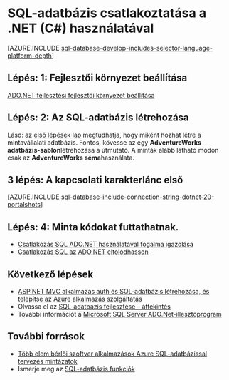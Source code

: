 <properties
    pageTitle="SQL-adatbázis csatlakoztatása a .NET (C#) használatával |} Microsoft Azure"
    description="Használata ezt a rövid a minta kódot a és C# modern alkalmazás összeállítása és hatékony relációs adatbázis a felhőben Azure SQL-adatbázis biztonsági."
    services="sql-database"
    documentationCenter=""
    authors="tobbox"
    manager="jhubbard"
    editor=""/>

<tags
    ms.service="sql-database"
    ms.workload="drivers"
    ms.tgt_pltfrm="na"
    ms.devlang="dotnet"
    ms.topic="article"
    ms.date="06/16/2016"
    ms.author="tobiast"/>

# <a name="connect-to-sql-database-by-using-net-c"></a>SQL-adatbázis csatlakoztatása a .NET (C#) használatával

[AZURE.INCLUDE [sql-database-develop-includes-selector-language-platform-depth](../../includes/sql-database-develop-includes-selector-language-platform-depth.md)] 

## <a name="step-1--configure-development-environment"></a>Lépés: 1: Fejlesztői környezet beállítása

[ADO.NET fejlesztési fejlesztői környezet beállítása](https://msdn.microsoft.com/library/mt718321.aspx)

## <a name="step-2-create-a-sql-database"></a>Lépés: 2: Az SQL-adatbázis létrehozása

Lásd: az [első lépések lap](sql-database-get-started.md) megtudhatja, hogy miként hozhat létre a mintavállalati adatbázis.  Fontos, kövesse az egy **AdventureWorks adatbázis-sablon**létrehozása a útmutató. A minták alább látható módon csak az **AdventureWorks séma**használata.  

## <a name="step-3--get-connection-string"></a>3 lépés: A kapcsolati karakterlánc első

[AZURE.INCLUDE [sql-database-include-connection-string-dotnet-20-portalshots](../../includes/sql-database-include-connection-string-dotnet-20-portalshots.md)]

## <a name="step-4-run-sample-code"></a>Lépés: 4: Minta kódokat futtathatnak.

* [Csatlakozás SQL ADO.NET használatával fogalma igazolása](https://msdn.microsoft.com/library/mt718320.aspx)
* [Csatlakozás SQL az ADO.NET eltolódhasson](https://msdn.microsoft.com/library/mt703195.aspx)

## <a name="next-steps"></a>Következő lépések

* [ASP.NET MVC alkalmazás auth és SQL-adatbázis létrehozása, és telepítse az Azure alkalmazás szolgáltatás]( ../app-service-web/web-sites-dotnet-deploy-aspnet-mvc-app-membership-oauth-sql-database.md)
* Olvassa el az [SQL-adatbázis fejlesztése – áttekintés](sql-database-develop-overview.md)
* További információt a [Microsoft SQL Server ADO.Net-illesztőprogram](https://msdn.microsoft.com/library/mt657768.aspx)

## <a name="additional-resources"></a>További források 

* [Több elem bérlői szoftver alkalmazások Azure SQL-adatbázissal tervezés mintázatok](sql-database-design-patterns-multi-tenancy-saas-applications.md)
* Ismerje meg az [SQL-adatbázis funkciók](https://azure.microsoft.com/services/sql-database/)





